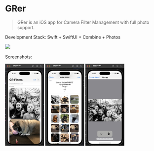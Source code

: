 # GRer

> GRer is an iOS app for Camera Filter Management with full photo support.

Development Stack: Swift + SwiftUI + Combine + Photos

![](https://github.com/TangZhongham/GRer/blob/main/Resources/screenshot.gif)

Screenshots:

<img src="https://github.com/TangZhongham/GRer/blob/main/Resources/1.jpg" width=25% height=25%>

<img src="https://github.com/TangZhongham/GRer/blob/main/Resources/2.jpg" width=25% height=25%>

<img src="https://github.com/TangZhongham/GRer/blob/main/Resources/3.jpg" width=25% height=25%>



